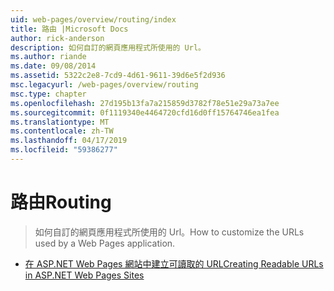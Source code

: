```yaml
---
uid: web-pages/overview/routing/index
title: 路由 |Microsoft Docs
author: rick-anderson
description: 如何自訂的網頁應用程式所使用的 Url。
ms.author: riande
ms.date: 09/08/2014
ms.assetid: 5322c2e8-7cd9-4d61-9611-39d6e5f2d936
msc.legacyurl: /web-pages/overview/routing
msc.type: chapter
ms.openlocfilehash: 27d195b13fa7a215859d3782f78e51e29a73a7ee
ms.sourcegitcommit: 0f1119340e4464720cfd16d0ff15764746ea1fea
ms.translationtype: MT
ms.contentlocale: zh-TW
ms.lasthandoff: 04/17/2019
ms.locfileid: "59386277"
---
```

# <a name="routing"></a><span data-ttu-id="8ff8b-103">路由</span><span class="sxs-lookup"><span data-stu-id="8ff8b-103">Routing</span></span>

> <span data-ttu-id="8ff8b-104">如何自訂的網頁應用程式所使用的 Url。</span><span class="sxs-lookup"><span data-stu-id="8ff8b-104">How to customize the URLs used by a Web Pages application.</span></span>


- [<span data-ttu-id="8ff8b-105">在 ASP.NET Web Pages 網站中建立可讀取的 URL</span><span class="sxs-lookup"><span data-stu-id="8ff8b-105">Creating Readable URLs in ASP.NET Web Pages Sites</span></span>](creating-readable-urls-in-aspnet-web-pages-sites.md)
